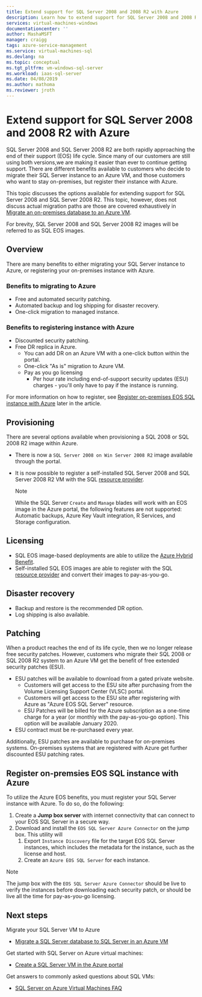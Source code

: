 ```yaml
---
title: Extend support for SQL Server 2008 and 2008 R2 with Azure
description: Learn how to extend support for SQL Server 2008 and 2008 R2 by migrating your SQL Server instance to Azure, or registering your on-premises instance with Azure. 
services: virtual-machines-windows
documentationcenter: ''
author: MashaMSFT
manager: craigg
tags: azure-service-management
ms.service: virtual-machines-sql
ms.devlang: na
ms.topic: conceptual
ms.tgt_pltfrm: vm-windows-sql-server
ms.workload: iaas-sql-server
ms.date: 04/08/2019
ms.author: mathoma
ms.reviewer: jroth
---
```

# Extend support for SQL Server 2008 and 2008 R2 with Azure

SQL Server 2008 and SQL Server 2008 R2 are both rapidly approaching the end of their support (EOS) life cycle. Since many of our customers are still using both versions,we are making it easier than ever to continue getting support. There are different benefits available to customers who decide to migrate their SQL Server instance to an Azure VM, and those customers who want to stay on-premises, but register their instance with Azure. 

This topic discusses the options available for extending support for SQL Server 2008 and SQL Server 2008 R2. This topic, however, does not discuss actual migration paths are those are covered exhaustively in [Migrate an on-premises database to an Azure VM](virtual-machines-windows-migrate-sql.md). 

For brevity, SQL Server 2008 and SQL Server 2008 R2 images will be referred to as SQL EOS images. 

## Overview
There are many benefits to either migrating your SQL Server instance to Azure, or registering your on-premises instance with Azure. 

### Benefits to migrating to Azure

- Free and automated security patching.
- Automated backup and log shipping for disaster recovery. 
- One-click migration to managed instance. 

### Benefits to registering instance with Azure

- Discounted security patching. 
- Free DR replica in Azure. 
    - You can add DR on an Azure VM with a one-click button within the portal. 
  - One-click "As is" migration to Azure VM. 
  - Pay as you go licensing
      - Per hour rate including end-of-support security updates (ESU) charges - you'll only have to pay if the instance is running.

For more information on how to register, see [Register on-premises EOS SQL instance with Azure](#register-on-premsies-eos-sql-instance-with-azure) later in the article. 


## Provisioning 

There are several options available when provisioning a SQL 2008 or SQL 2008 R2 image within Azure. 

- There is now a `SQL Server 2008 on Win Server 2008 R2` image available through the portal. 
- It is now possible to register a self-installed SQL Server 2008 and SQL Server 2008 R2 VM with the SQL [resource provider](virtual-machines-windows-sql-ahb.md#register-sql-server-vm-with-sql-resource-provider). 

  > [!NOTE]
  > While the SQL Server `Create` and `Manage` blades will work with an EOS image in the Azure portal, the following features are not supported: Automatic backups, Azure Key Vault integration, R Services, and Storage configuration. 

## Licensing

- SQL EOS image-based deployments are able to utilize the [Azure Hybrid Benefit](https://azure.microsoft.com/en-us/pricing/hybrid-benefit/). 
- Self-installed SQL EOS images are able to register with the SQL [resource provider](virtual-machines-windows-sql-ahb.md#register-sql-server-vm-with-sql-resource-provider) and convert their images to pay-as-you-go. 


## Disaster recovery 

- Backup and restore is the recommended DR option. 
- Log shipping is also available. 

## Patching
When a product reaches the end of its life cycle, then we no longer release free security patches. However, customers who migrate their SQL 2008 or SQL 2008 R2 system to an Azure VM get the benefit of free extended security patches (ESU). 

- ESU patches will be available to download from a gated private website. 
    - Customers will get access to the ESU site after purchasing from the Volume Licensing Support Center (VLSC) portal. 
    - Customers will get access to the ESU site after registering with Azure as "Azure EOS SQL Server" resource. 
    - ESU Patches will be billed for the Azure subscription as a one-time charge for a year (or monthly with the pay-as-you-go option). This option will be available January 2020. 
- ESU contract must be re-purchased every year.  

Additionally, ESU patches are available to purchase for on-premises systems. On-premises systems that are registered with Azure get further discounted ESU patching rates. 


## Register on-premsies EOS SQL instance with Azure
To utilize the Azure EOS benefits, you must register your SQL Server instance with Azure. To do so, do the following:

1. Create a **Jump box server** with internet connectivity that can connect to your EOS SQL Server in a secure way. 
1. Download and install the `EOS SQL Server Azure Connector` on the jump box. This utility will
    1. Export `Instance Discovery` file for the target EOS SQL Server instances, which includes the metadata for the instance, such as the license and host. 
    1. Create an `Azure EOS SQL Server` for each instance. 

  > [!NOTE]
  > The jump box with the `EOS SQL Server Azure Connector` should be live to verify the instances before downloading each security patch, or should be live all the time for pay-as-you-go licensing. 


## Next steps

Migrate your SQL Server VM to Azure

* [Migrate a SQL Server database to SQL Server in an Azure VM](virtual-machines-windows-migrate-sql.md)

Get started with SQL Server on Azure virtual machines:

* [Create a SQL Server VM in the Azure portal](quickstart-sql-vm-create-portal.md)

Get answers to commonly asked questions about SQL VMs:

* [SQL Server on Azure Virtual Machines FAQ](virtual-machines-windows-sql-server-iaas-faq.md)

